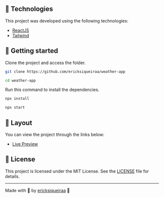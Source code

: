 ## 🧪 Technologies

This project was developed using the following technologies:

- [ReactJS](https://reactjs.org/)
- [Tailwind](https://tailwindcss.com/)

## 🚀 Getting started

Clone the project and access the folder.

```bash
git clone https://github.com/ericksiqueiraa/weather-app

cd weather-app
```

Run this command to install the dependencies.

```bash
npx install

npx start
```

## 🔖 Layout

You can view the project through the links below:

- [Live Preview](https://weatherappv2.netlify.app/)


## 📝 License

This project is licensed under the MIT License. See the [LICENSE](LICENSE) file for details.

---

Made with 💜 by [ericksiqueiraa](https://github.com/ericksiqueiraa) 👋
